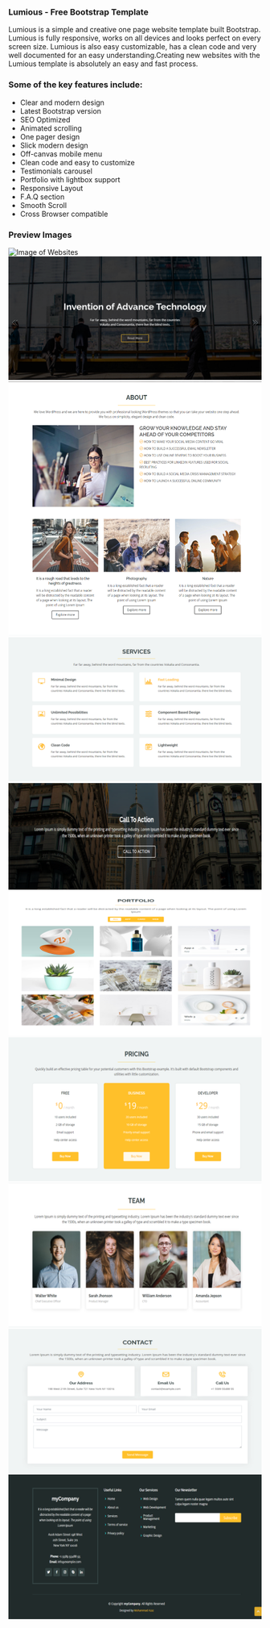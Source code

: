 <h3>Lumious - Free Bootstrap Template</h3>

<p>Lumious is a simple and creative one page website template built Bootstrap. Lumious is fully responsive, works on all devices and looks perfect on every screen size. Lumious is also easy customizable, has a clean code and very well documented for an easy understanding.Creating new websites with the Lumious template is absolutely an easy and fast process.</p>
<h3>Some of the key features include:</h3>

<ul>
  <li>Clear and modern design</li>
  <li>Latest Bootstrap version</li>
  <li>SEO Optimized</li>
  <li>Animated scrolling</li>
  <li>One pager design</li>
  <li>Slick modern design</li>
  <li>Off-canvas mobile menu</li>
  <li>Clean code and easy to customize</li>
  <li>Testimonials carousel</li>
  <li>Portfolio with lightbox support</li>
  <li>Responsive Layout</li>
  <li>F.A.Q section</li>
  <li>Smooth Scroll</li>
  <li>Cross Browser compatible</li>
</ul>

<h3>Preview Images</h3>

![Image of Websites](https://github.com/mohammadazaz966/firstwebsite.github.io/blob/master/Preview-Images/1599623094709.png)
![Image of Websites](https://github.com/mohammadazaz966/firstwebsite.github.io/blob/master/Preview-Images/1599623867283.png)
![Image of Websites](https://github.com/mohammadazaz966/firstwebsite.github.io/blob/master/Preview-Images/Untitled-1.png)
![Image of Websites](https://github.com/mohammadazaz966/firstwebsite.github.io/blob/master/Preview-Images/Untitled-2.png)
![Image of Websites](https://github.com/mohammadazaz966/firstwebsite.github.io/blob/master/Preview-Images/Untitled-3.png)
![Image of Websites](https://github.com/mohammadazaz966/firstwebsite.github.io/blob/master/Preview-Images/Untitled-4.png)
![Image of Websites](https://github.com/mohammadazaz966/firstwebsite.github.io/blob/master/Preview-Images/Untitled-5.png)
![Image of Websites](https://github.com/mohammadazaz966/firstwebsite.github.io/blob/master/Preview-Images/Untitled-6.png)
![Image of Websites](https://github.com/mohammadazaz966/firstwebsite.github.io/blob/master/Preview-Images/Untitled-7.png)
![Image of Websites](https://github.com/mohammadazaz966/firstwebsite.github.io/blob/master/Preview-Images/Untitled-8.png)
